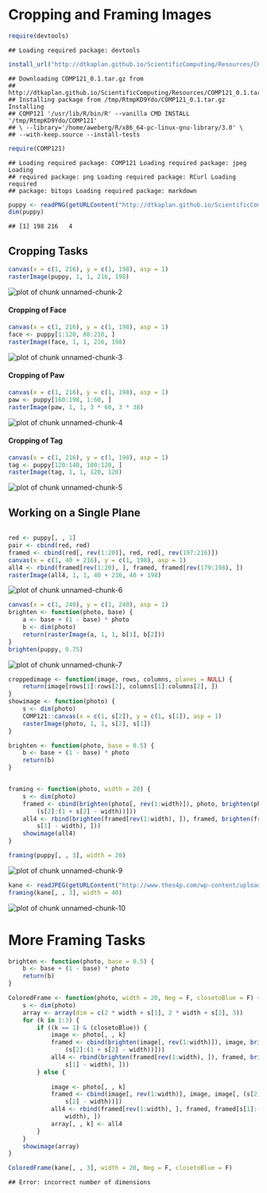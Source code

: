 # Cropping and Framing Images


```r
require(devtools)
```

```
## Loading required package: devtools
```

```r
install_url("http://dtkaplan.github.io/ScientificComputing/Resources/COMP121_0.1.tar.gz")
```

```
## Downloading COMP121_0.1.tar.gz from
## http://dtkaplan.github.io/ScientificComputing/Resources/COMP121_0.1.tar.gz
## Installing package from /tmp/RtmpKD9Ydo/COMP121_0.1.tar.gz Installing
## COMP121 '/usr/lib/R/bin/R' --vanilla CMD INSTALL '/tmp/RtmpKD9Ydo/COMP121'
## \ --library='/home/aweberg/R/x86_64-pc-linux-gnu-library/3.0' \
## --with-keep.source --install-tests
```

```r
require(COMP121)
```

```
## Loading required package: COMP121 Loading required package: jpeg Loading
## required package: png Loading required package: RCurl Loading required
## package: bitops Loading required package: markdown
```

```r
puppy <- readPNG(getURLContent("http://dtkaplan.github.io/ScientificComputing/Resources/Images/mindo.png"))
dim(puppy)
```

```
## [1] 198 216   4
```


## Cropping Tasks

```r
canvas(x = c(1, 216), y = c(1, 198), asp = 1)
rasterImage(puppy, 1, 1, 216, 198)
```

![plot of chunk unnamed-chunk-2](figure/unnamed-chunk-2.png) 

#### Cropping of Face

```r
canvas(x = c(1, 216), y = c(1, 198), asp = 1)
face <- puppy[1:120, 80:210, ]
rasterImage(face, 1, 1, 216, 198)
```

![plot of chunk unnamed-chunk-3](figure/unnamed-chunk-3.png) 

#### Cropping of Paw

```r
canvas(x = c(1, 216), y = c(1, 198), asp = 1)
paw <- puppy[160:198, 1:60, ]
rasterImage(paw, 1, 1, 3 * 60, 3 * 38)
```

![plot of chunk unnamed-chunk-4](figure/unnamed-chunk-4.png) 

#### Cropping of Tag

```r
canvas(x = c(1, 216), y = c(1, 198), asp = 1)
tag <- puppy[120:140, 100:120, ]
rasterImage(tag, 1, 1, 120, 120)
```

![plot of chunk unnamed-chunk-5](figure/unnamed-chunk-5.png) 


## Working on a Single Plane

```r

red <- puppy[, , 1]
pair <- cbind(red, red)
framed <- cbind(red[, rev(1:20)], red, red[, rev(197:216)])
canvas(x = c(1, 40 + 216), y = c(1, 198), asp = 1)
all4 <- rbind(framed[rev(1:20), ], framed, framed[rev(179:198), ])
rasterImage(all4, 1, 1, 40 + 216, 40 + 198)
```

![plot of chunk unnamed-chunk-6](figure/unnamed-chunk-6.png) 



```r
canvas(x = c(1, 240), y = c(1, 240), asp = 1)
brighten <- function(photo, base) {
    a <- base + (1 - base) * photo
    b <- dim(photo)
    return(rasterImage(a, 1, 1, b[1], b[2]))
}
brighten(puppy, 0.75)
```

![plot of chunk unnamed-chunk-7](figure/unnamed-chunk-7.png) 



```r
croppedimage <- function(image, rows, columns, planes = NULL) {
    return(image[rows[1]:rows[2], columns[1]:columns[2], ])
}
showimage <- function(photo) {
    s <- dim(photo)
    COMP121::canvas(x = c(1, s[2]), y = c(1, s[1]), asp = 1)
    rasterImage(photo, 1, 1, s[2], s[1])
}
```




```r
brighten <- function(photo, base = 0.5) {
    b <- base + (1 - base) * photo
    return(b)
}


framing <- function(photo, width = 20) {
    s <- dim(photo)
    framed <- cbind(brighten(photo[, rev(1:width)]), photo, brighten(photo[, 
        (s[2]:(1 + s[2] - width))]))
    all4 <- rbind(brighten(framed[rev(1:width), ]), framed, brighten(framed[s[1]:(1 + 
        s[1] - width), ]))
    showimage(all4)
}

framing(puppy[, , 3], width = 20)
```

![plot of chunk unnamed-chunk-9](figure/unnamed-chunk-9.png) 



```r
kane <- readJPEG(getURLContent("http://www.thes4p.com/wp-content/uploads/2013/06/patrick-kane.jpg"))
framing(kane[, , 3], width = 40)
```

![plot of chunk unnamed-chunk-10](figure/unnamed-chunk-10.png) 


# More Framing Tasks

```r
brighten <- function(photo, base = 0.5) {
    b <- base + (1 - base) * photo
    return(b)
}

ColoredFrame <- function(photo, width = 20, Neg = F, closetoBlue = F) {
    s <- dim(photo)
    array <- array(dim = c(2 * width + s[1], 2 * width + s[2], 3))
    for (k in 1:3) {
        if ((k == 1) & (closetoBlue)) {
            image <- photo[, , k]
            framed <- cbind(brighten(image[, rev(1:width)]), image, brighten(image[, 
                (s[2]:(1 + s[2] - width))]))
            all4 <- rbind(brighten(framed[rev(1:width), ]), framed, brighten(framed[s[1]:(1 + 
                s[1] - width), ]))
        } else {
            
            image <- photo[, , k]
            framed <- cbind(image[, rev(1:width)], image, image[, (s[2]:(1 + 
                s[2] - width))])
            all4 <- rbind(framed[rev(1:width), ], framed, framed[s[1]:(1 + s[1] - 
                width), ])
            array[, , k] <- all4
        }
    }
    showimage(array)
}
```



```r
ColoredFrame(kane[, , 3], width = 20, Neg = F, closetoBlue = F)
```

```
## Error: incorrect number of dimensions
```



